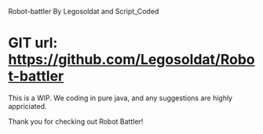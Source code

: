 Robot-battler
By Legosoldat and Script_Coded

GIT url:
https://github.com/Legosoldat/Robot-battler
=============

This is a WIP.
We coding in pure java, and any suggestions are highly appriciated.

Thank you for checking out Robot Battler!
